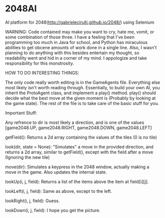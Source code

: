 2048AI
======

AI platform for 2048(http://gabrielecirulli.github.io/2048/) using Selenium

WARNING: Code contained may make you want to cry, hate me, vomit, or some combination of those three. I have a feeling
  that I've been programming too much in Java for school, and Python has miraculous abilities to get obcene amounts of
  work done in a single line. Also, I wasn't planning to do anything with this besides entertain my thought, so 
  readability went and hid in a corner of my mind. I appologize and take responsibility for this monstrosity.
  
HOW TO DO INTERESTING THINGS:

The only code really worth editing is in the GameAgents file. Everything else most likely isn't worth reading through.
Essentially, to build your own AI, you inherit the ProtoAgent class, and implement a play() method. play() should decide
what the best move at the given moment is (Probably by looking at the game state). The rest of the file is to take care of
the basic stuff for you.

Important Stuff:

Any refrence to dir is most likely a direction, and is one of the values [game2048.UP, game2048.RIGHT, game2048.DOWN, game2048.LEFT]

getField(): Returns a 2d array containing the values of the tiles (0 is no tile)

look(dir, state = None): "Simulates" a move in the provided direction, and returns a 2d array, similar to getField(),
except with the field after a move (Ignoring the new tile)

move(dir): Simulates a keypress in the 2048 window, actually making a move in the game. Also updates the internal state.

lookUp(i, j, field): Returns a list of the items above the item at field[i][j].

lookLeft(i, j, field): Same as above, except to the left.

lookRight(i, j, field): Guess.

lookDown(i, j, field): I hope you get the picture.
